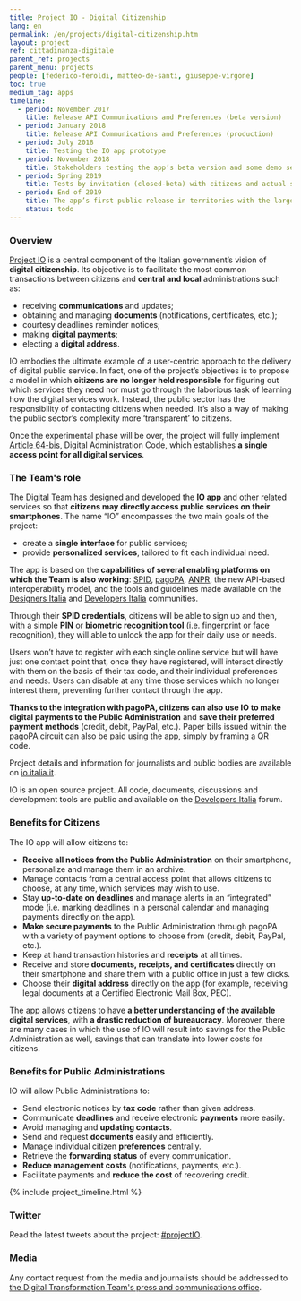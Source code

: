 ```yaml
---
title: Project IO - Digital Citizenship
lang: en
permalink: /en/projects/digital-citizenship.htm
layout: project
ref: cittadinanza-digitale
parent_ref: projects
parent_menu: projects
people: [federico-feroldi, matteo-de-santi, giuseppe-virgone]
toc: true
medium_tag: apps
timeline:
  - period: November 2017
    title: Release API Communications and Preferences (beta version)
  - period: January 2018
    title: Release API Communications and Preferences (production)
  - period: July 2018
    title: Testing the IO app prototype
  - period: November 2018
    title: Stakeholders testing the app’s beta version and some demo services
  - period: Spring 2019
    title: Tests by invitation (closed-beta) with citizens and actual services provided by several entities throughout Italy
  - period: End of 2019
    title: The app’s first public release in territories with the largest number of integrated services
    status: todo
---
```


### Overview

[Project IO](https://io.italia.it/en/) is a central component of the Italian government’s vision of **digital citizenship**. Its objective is to facilitate the most common transactions between citizens and **central and local** administrations such as:
 
- receiving **communications** and updates;
- obtaining and managing **documents** (notifications, certificates, etc.);
- courtesy deadlines reminder notices;
- making **digital payments**;
- electing a **digital address**.
 
IO embodies  the ultimate example of a user-centric approach to the delivery of digital public service. In fact, one of the project’s objectives is to propose a model in which **citizens are no longer held responsible** for figuring out which services they need nor must go through the laborious task of learning how the digital services work. Instead, the public sector has the responsibility of contacting citizens when needed. It’s also a way of making the public sector’s complexity more ‘transparent’ to citizens.
 
Once the experimental phase will be over, the project will fully implement [Article 64-bis](https://docs.italia.it/italia/piano-triennale-ict/codice-amministrazione-digitale-docs/it/v2017-12-13/_rst/capo5_sezione3_art64-bis.html), Digital Administration Code, which establishes **a single access point for all digital services**.

### The Team's role

The Digital Team has designed and developed the **IO app** and other related services so that **citizens may directly access public services on their smartphones**. The name “IO” encompasses the two main goals of the project:
 
- create a **single interface** for public services;
- provide **personalized services**, tailored to fit each individual need.
 
The app  is based on the **capabilities of several enabling platforms on which the Team is also working**: [SPID](https://teamdigitale.governo.it/en/projects/digital-identity.htm), [pagoPA](https://teamdigitale.governo.it/en/projects/digital-payments.htm), [ANPR](https://teamdigitale.governo.it/en/projects/anpr.htm), the new API-based interoperability model, and the tools and guidelines made available on the [Designers Italia](https://designers.italia.it/) and [Developers Italia](https://developers.italia.it/en) communities.
 
Through their **SPID credentials**, citizens will be able to sign up and then, with a simple **PIN** or **biometric recognition tool** (i.e. fingerprint or face recognition), they will able to  unlock the app for their daily use or needs.
 
Users won’t have to register with each single online service but will have just one contact point that, once they have registered, will interact directly with them on the basis of their tax code, and their individual preferences and needs. Users can disable at any time those services which  no longer interest them, preventing further contact through the app.
 
**Thanks to the integration with pagoPA, citizens can also use IO to make digital payments to the Public Administration** and **save their preferred payment methods** (credit, debit, PayPal, etc.). Paper bills issued within the pagoPA circuit can also be paid using the app, simply by framing a QR code.
 
Project details and information for journalists and public bodies are available on [io.italia.it](https://io.italia.it/en/).  
 
IO is an open source project. All code, documents, discussions and development tools are public and available on the [Developers Italia](https://io.italia.it/en/developers/) forum.

### Benefits for Citizens

The IO app will allow citizens to:
 
- **Receive all notices from the Public Administration** on their smartphone, personalize and manage them in an archive.
- Manage contacts from a central access point that allows citizens to choose, at any time, which services may wish to use.
- Stay **up-to-date on deadlines** and manage alerts in an “integrated” mode (i.e. marking deadlines in a personal calendar and managing payments directly on the app).
- **Make secure payments** to the Public Administration through pagoPA with a variety of payment options to choose from (credit, debit, PayPal, etc.).
- Keep at hand transaction histories and **receipts** at all times.
- Receive and store **documents, receipts, and certificates** directly on their smartphone and share them with a public office in just a few clicks.
- Choose their **digital address** directly on the app (for example, receiving legal documents at a Certified Electronic Mail Box, PEC).
 
The app allows citizens to have **a better understanding of the available digital services**, with **a drastic reduction of bureaucracy**. Moreover, there are many cases in which the use of IO will result into savings for the Public Administration as well, savings that can translate into lower costs for citizens.

### Benefits for Public Administrations

IO will allow Public Administrations to:

- Send electronic notices by **tax code** rather than given address.
- Communicate **deadlines** and receive electronic **payments** more easily.
- Avoid managing and **updating contacts**.
- Send and request **documents** easily and efficiently.
- Manage individual citizen **preferences** centrally.
- Retrieve the **forwarding status** of every communication.
- **Reduce management costs** (notifications, payments, etc.).
- Facilitate payments and **reduce the cost** of recovering credit.

{% include project_timeline.html %}

### Twitter

Read the latest tweets about the project: [#projectIO](https://twitter.com/search?f=tweets&q=%23projectio%20from%3Aitdigitalteam&src=typd).

### Media

Any contact request from the media and journalists should be addressed to [the Digital Transformation Team's press and communications office](https://teamdigitale.governo.it/en/contacts).
